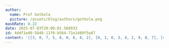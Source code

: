 ```yaml
---
author:
  name: Prof Gotkola
  picture: /assets/blog/authors/gotkola.png
maskRate: 0.22
date: 2025-07-03T20:00:01.568933
id: 4ddf1e40-5848-11f0-b564-71e1480f5e87
content: '[[3, 0, 7, 5, 8, 0, 6, 4, 2], [0, 1, 6, 3, 4, 2, 9, 8, 7], [4, 0, 0, 7, 9, 6, 0, 5, 1], [1, 2, 4, 9, 3, 8, 5, 7, 6], [7, 3, 5, 2, 0, 4, 8, 0, 9], [8, 0, 9, 1, 0, 7, 2, 0, 4], [9, 4, 0, 6, 1, 5, 0, 2, 8], [2, 5, 1, 8, 7, 9, 0, 6, 3], [0, 7, 8, 4, 2, 0, 1, 0, 5]]'
---
```

